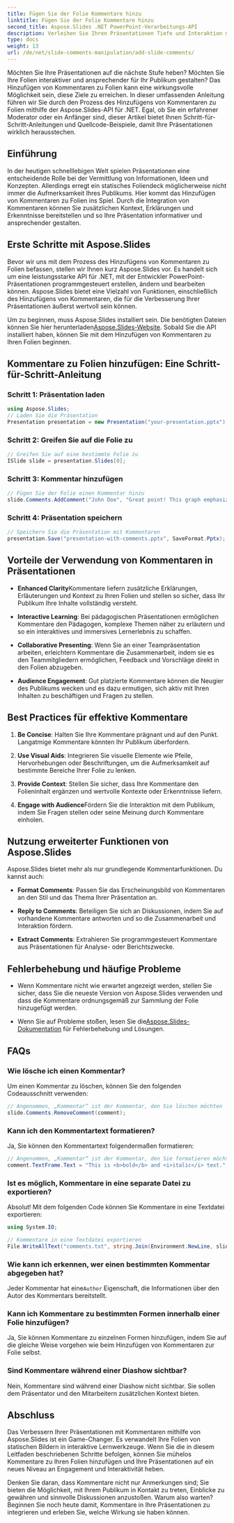 ```yaml
---
title: Fügen Sie der Folie Kommentare hinzu
linktitle: Fügen Sie der Folie Kommentare hinzu
second_title: Aspose.Slides .NET PowerPoint-Verarbeitungs-API
description: Verleihen Sie Ihren Präsentationen Tiefe und Interaktion mit der Aspose.Slides-API. Erfahren Sie, wie Sie mit .NET ganz einfach Kommentare in Ihre Folien integrieren. Steigern Sie das Engagement und fesseln Sie Ihr Publikum.
type: docs
weight: 13
url: /de/net/slide-comments-manipulation/add-slide-comments/
---
```


Möchten Sie Ihre Präsentationen auf die nächste Stufe heben? Möchten Sie Ihre Folien interaktiver und ansprechender für Ihr Publikum gestalten? Das Hinzufügen von Kommentaren zu Folien kann eine wirkungsvolle Möglichkeit sein, diese Ziele zu erreichen. In dieser umfassenden Anleitung führen wir Sie durch den Prozess des Hinzufügens von Kommentaren zu Folien mithilfe der Aspose.Slides-API für .NET. Egal, ob Sie ein erfahrener Moderator oder ein Anfänger sind, dieser Artikel bietet Ihnen Schritt-für-Schritt-Anleitungen und Quellcode-Beispiele, damit Ihre Präsentationen wirklich herausstechen.

## Einführung

In der heutigen schnelllebigen Welt spielen Präsentationen eine entscheidende Rolle bei der Vermittlung von Informationen, Ideen und Konzepten. Allerdings erregt ein statisches Foliendeck möglicherweise nicht immer die Aufmerksamkeit Ihres Publikums. Hier kommt das Hinzufügen von Kommentaren zu Folien ins Spiel. Durch die Integration von Kommentaren können Sie zusätzlichen Kontext, Erklärungen und Erkenntnisse bereitstellen und so Ihre Präsentation informativer und ansprechender gestalten.

## Erste Schritte mit Aspose.Slides

Bevor wir uns mit dem Prozess des Hinzufügens von Kommentaren zu Folien befassen, stellen wir Ihnen kurz Aspose.Slides vor. Es handelt sich um eine leistungsstarke API für .NET, mit der Entwickler PowerPoint-Präsentationen programmgesteuert erstellen, ändern und bearbeiten können. Aspose.Slides bietet eine Vielzahl von Funktionen, einschließlich des Hinzufügens von Kommentaren, die für die Verbesserung Ihrer Präsentationen äußerst wertvoll sein können.

 Um zu beginnen, muss Aspose.Slides installiert sein. Die benötigten Dateien können Sie hier herunterladen[Aspose.Slides-Website](https://releases.aspose.com/slides/net/). Sobald Sie die API installiert haben, können Sie mit dem Hinzufügen von Kommentaren zu Ihren Folien beginnen.

## Kommentare zu Folien hinzufügen: Eine Schritt-für-Schritt-Anleitung

### Schritt 1: Präsentation laden

```csharp
using Aspose.Slides;
// Laden Sie die Präsentation
Presentation presentation = new Presentation("your-presentation.pptx");
```

### Schritt 2: Greifen Sie auf die Folie zu

```csharp
// Greifen Sie auf eine bestimmte Folie zu
ISlide slide = presentation.Slides[0];
```

### Schritt 3: Kommentar hinzufügen

```csharp
// Fügen Sie der Folie einen Kommentar hinzu
slide.Comments.AddComment("John Doe", "Great point! This graph emphasizes the upward trend.", new DateTime(2023, 8, 29));
```

### Schritt 4: Präsentation speichern

```csharp
// Speichern Sie die Präsentation mit Kommentaren
presentation.Save("presentation-with-comments.pptx", SaveFormat.Pptx);
```

## Vorteile der Verwendung von Kommentaren in Präsentationen

- **Enhanced Clarity**Kommentare liefern zusätzliche Erklärungen, Erläuterungen und Kontext zu Ihren Folien und stellen so sicher, dass Ihr Publikum Ihre Inhalte vollständig versteht.

- **Interactive Learning**: Bei pädagogischen Präsentationen ermöglichen Kommentare den Pädagogen, komplexe Themen näher zu erläutern und so ein interaktives und immersives Lernerlebnis zu schaffen.

- **Collaborative Presenting**: Wenn Sie an einer Teampräsentation arbeiten, erleichtern Kommentare die Zusammenarbeit, indem sie es den Teammitgliedern ermöglichen, Feedback und Vorschläge direkt in den Folien abzugeben.

- **Audience Engagement**: Gut platzierte Kommentare können die Neugier des Publikums wecken und es dazu ermutigen, sich aktiv mit Ihren Inhalten zu beschäftigen und Fragen zu stellen.

## Best Practices für effektive Kommentare

1. **Be Concise**: Halten Sie Ihre Kommentare prägnant und auf den Punkt. Langatmige Kommentare könnten Ihr Publikum überfordern.

2. **Use Visual Aids**: Integrieren Sie visuelle Elemente wie Pfeile, Hervorhebungen oder Beschriftungen, um die Aufmerksamkeit auf bestimmte Bereiche Ihrer Folie zu lenken.

3. **Provide Context**: Stellen Sie sicher, dass Ihre Kommentare den Folieninhalt ergänzen und wertvolle Kontexte oder Erkenntnisse liefern.

4. **Engage with Audience**Fördern Sie die Interaktion mit dem Publikum, indem Sie Fragen stellen oder seine Meinung durch Kommentare einholen.

## Nutzung erweiterter Funktionen von Aspose.Slides

Aspose.Slides bietet mehr als nur grundlegende Kommentarfunktionen. Du kannst auch:

- **Format Comments**: Passen Sie das Erscheinungsbild von Kommentaren an den Stil und das Thema Ihrer Präsentation an.

- **Reply to Comments**: Beteiligen Sie sich an Diskussionen, indem Sie auf vorhandene Kommentare antworten und so die Zusammenarbeit und Interaktion fördern.

- **Extract Comments**: Extrahieren Sie programmgesteuert Kommentare aus Präsentationen für Analyse- oder Berichtszwecke.

## Fehlerbehebung und häufige Probleme

- Wenn Kommentare nicht wie erwartet angezeigt werden, stellen Sie sicher, dass Sie die neueste Version von Aspose.Slides verwenden und dass die Kommentare ordnungsgemäß zur Sammlung der Folie hinzugefügt werden.

-  Wenn Sie auf Probleme stoßen, lesen Sie die[Aspose.Slides-Dokumentation](https://reference.aspose.com/slides/net/) für Fehlerbehebung und Lösungen.

## FAQs

### Wie lösche ich einen Kommentar?

Um einen Kommentar zu löschen, können Sie den folgenden Codeausschnitt verwenden:

```csharp
// Angenommen, „Kommentar“ ist der Kommentar, den Sie löschen möchten
slide.Comments.RemoveComment(comment);
```

### Kann ich den Kommentartext formatieren?

Ja, Sie können den Kommentartext folgendermaßen formatieren:

```csharp
// Angenommen, „Kommentar“ ist der Kommentar, den Sie formatieren möchten
comment.TextFrame.Text = "This is <b>bold</b> and <i>italic</i> text.";
```

### Ist es möglich, Kommentare in eine separate Datei zu exportieren?

Absolut! Mit dem folgenden Code können Sie Kommentare in eine Textdatei exportieren:

```csharp
using System.IO;

// Kommentare in eine Textdatei exportieren
File.WriteAllText("comments.txt", string.Join(Environment.NewLine, slide.Comments.Select(c => c.Text)));
```

### Wie kann ich erkennen, wer einen bestimmten Kommentar abgegeben hat?

 Jeder Kommentar hat eine`Author` Eigenschaft, die Informationen über den Autor des Kommentars bereitstellt.

### Kann ich Kommentare zu bestimmten Formen innerhalb einer Folie hinzufügen?

Ja, Sie können Kommentare zu einzelnen Formen hinzufügen, indem Sie auf die gleiche Weise vorgehen wie beim Hinzufügen von Kommentaren zur Folie selbst.

### Sind Kommentare während einer Diashow sichtbar?

Nein, Kommentare sind während einer Diashow nicht sichtbar. Sie sollen dem Präsentator und den Mitarbeitern zusätzlichen Kontext bieten.

## Abschluss

Das Verbessern Ihrer Präsentationen mit Kommentaren mithilfe von Aspose.Slides ist ein Game-Changer. Es verwandelt Ihre Folien von statischen Bildern in interaktive Lernwerkzeuge. Wenn Sie die in diesem Leitfaden beschriebenen Schritte befolgen, können Sie mühelos Kommentare zu Ihren Folien hinzufügen und Ihre Präsentationen auf ein neues Niveau an Engagement und Interaktivität heben.

Denken Sie daran, dass Kommentare nicht nur Anmerkungen sind; Sie bieten die Möglichkeit, mit Ihrem Publikum in Kontakt zu treten, Einblicke zu gewähren und sinnvolle Diskussionen anzustoßen. Warum also warten? Beginnen Sie noch heute damit, Kommentare in Ihre Präsentationen zu integrieren und erleben Sie, welche Wirkung sie haben können.